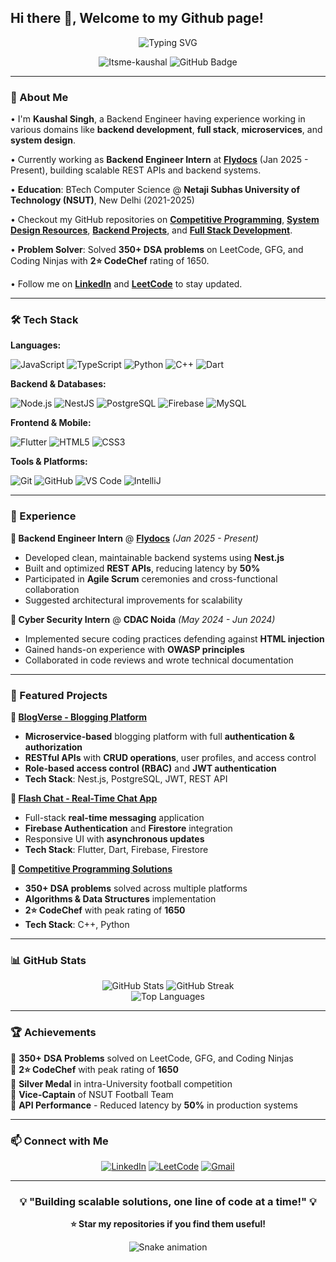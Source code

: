 ## Hi there 👋, Welcome to my Github page!

<div align="center">
  <img src="https://readme-typing-svg.herokuapp.com?font=Fira+Code&pause=1000&color=36BCF7FF&center=true&vCenter=true&width=435&lines=Backend+Engineer+%7C+Full+Stack+Developer;Computer+Science+Graduate;Problem+Solver+%7C+Tech+Enthusiast" alt="Typing SVG" />
</div>

<p align="center"> 
  <img src="https://komarev.com/ghpvc/?username=Itsme-kaushal&label=Profile%20views&color=0e75b6&style=flat" alt="Itsme-kaushal" /> 
  <img src="https://img.shields.io/github/followers/Itsme-kaushal?label=Followers&style=social" alt="GitHub Badge">
</p>

---

### 🚀 About Me

• I'm **Kaushal Singh**, a Backend Engineer having experience working in various domains like **backend development**, **full stack**, **microservices**, and **system design**.

• Currently working as **Backend Engineer Intern** at **[Flydocs](https://flydocs.aero/)** (Jan 2025 - Present), building scalable REST APIs and backend systems.

• **Education**: BTech Computer Science @ **Netaji Subhas University of Technology (NSUT)**, New Delhi (2021-2025)

• Checkout my GitHub repositories on **[Competitive Programming](https://github.com/Itsme-kaushal/cp)**, **[System Design Resources](https://github.com/Itsme-kaushal/awesome-system-design-resources)**, **[Backend Projects](https://github.com/Itsme-kaushal/NEST-PROJECT)**, and **[Full Stack Development](https://github.com/Itsme-kaushal/chai-aur-backend)**.

• **Problem Solver**: Solved **350+ DSA problems** on LeetCode, GFG, and Coding Ninjas with **2⭐ CodeChef** rating of 1650.

• Follow me on **[LinkedIn](https://linkedin.com/in/kaushal-singh)** and **[LeetCode](https://leetcode.com/kaushal-singh)** to stay updated.

---

### 🛠️ Tech Stack

**Languages:**
<p>
  <img src="https://img.shields.io/badge/JavaScript-F7DF1E?style=for-the-badge&logo=javascript&logoColor=black" alt="JavaScript">
  <img src="https://img.shields.io/badge/TypeScript-007ACC?style=for-the-badge&logo=typescript&logoColor=white" alt="TypeScript">
  <img src="https://img.shields.io/badge/Python-3776AB?style=for-the-badge&logo=python&logoColor=white" alt="Python">
  <img src="https://img.shields.io/badge/C++-00599C?style=for-the-badge&logo=c%2B%2B&logoColor=white" alt="C++">
  <img src="https://img.shields.io/badge/Dart-0175C2?style=for-the-badge&logo=dart&logoColor=white" alt="Dart">
</p>

**Backend & Databases:**
<p>
  <img src="https://img.shields.io/badge/Node.js-43853D?style=for-the-badge&logo=node.js&logoColor=white" alt="Node.js">
  <img src="https://img.shields.io/badge/NestJS-E0234E?style=for-the-badge&logo=nestjs&logoColor=white" alt="NestJS">
  <img src="https://img.shields.io/badge/PostgreSQL-316192?style=for-the-badge&logo=postgresql&logoColor=white" alt="PostgreSQL">
  <img src="https://img.shields.io/badge/Firebase-FFCA28?style=for-the-badge&logo=firebase&logoColor=black" alt="Firebase">
  <img src="https://img.shields.io/badge/MySQL-00000F?style=for-the-badge&logo=mysql&logoColor=white" alt="MySQL">
</p>

**Frontend & Mobile:**
<p>
  <img src="https://img.shields.io/badge/Flutter-02569B?style=for-the-badge&logo=flutter&logoColor=white" alt="Flutter">
  <img src="https://img.shields.io/badge/HTML5-E34F26?style=for-the-badge&logo=html5&logoColor=white" alt="HTML5">
  <img src="https://img.shields.io/badge/CSS3-1572B6?style=for-the-badge&logo=css3&logoColor=white" alt="CSS3">
</p>

**Tools & Platforms:**
<p>
  <img src="https://img.shields.io/badge/Git-F05032?style=for-the-badge&logo=git&logoColor=white" alt="Git">
  <img src="https://img.shields.io/badge/GitHub-100000?style=for-the-badge&logo=github&logoColor=white" alt="GitHub">
  <img src="https://img.shields.io/badge/VS_Code-0078D4?style=for-the-badge&logo=visual%20studio%20code&logoColor=white" alt="VS Code">
  <img src="https://img.shields.io/badge/IntelliJ_IDEA-000000.svg?style=for-the-badge&logo=intellij-idea&logoColor=white" alt="IntelliJ">
</p>

---

### 💼 Experience

**🔹 Backend Engineer Intern** @ **[Flydocs](https://flydocs.aero/)** *(Jan 2025 - Present)*
- Developed clean, maintainable backend systems using **Nest.js**
- Built and optimized **REST APIs**, reducing latency by **50%**
- Participated in **Agile Scrum** ceremonies and cross-functional collaboration
- Suggested architectural improvements for scalability

**🔹 Cyber Security Intern** @ **CDAC Noida** *(May 2024 - Jun 2024)*
- Implemented secure coding practices defending against **HTML injection**
- Gained hands-on experience with **OWASP principles**
- Collaborated in code reviews and wrote technical documentation

---

### 🚀 Featured Projects

**🔹 [BlogVerse - Blogging Platform](https://github.com/Itsme-kaushal/NEST-PROJECT)**
- **Microservice-based** blogging platform with full **authentication & authorization**
- **RESTful APIs** with **CRUD operations**, user profiles, and access control
- **Role-based access control (RBAC)** and **JWT authentication**
- **Tech Stack**: Nest.js, PostgreSQL, JWT, REST API

**🔹 [Flash Chat - Real-Time Chat App](https://github.com/Itsme-kaushal/chat_app)**
- Full-stack **real-time messaging** application
- **Firebase Authentication** and **Firestore** integration
- Responsive UI with **asynchronous updates**
- **Tech Stack**: Flutter, Dart, Firebase, Firestore

**🔹 [Competitive Programming Solutions](https://github.com/Itsme-kaushal/cp)**
- **350+ DSA problems** solved across multiple platforms
- **Algorithms & Data Structures** implementation
- **2⭐ CodeChef** with peak rating of **1650**
- **Tech Stack**: C++, Python

---

### 📊 GitHub Stats

<div align="center">
  <img src="https://github-readme-stats.vercel.app/api?username=Itsme-kaushal&show_icons=true&theme=radical" alt="GitHub Stats" />
  <img src="https://github-readme-streak-stats.herokuapp.com/?user=Itsme-kaushal&theme=radical" alt="GitHub Streak" />
</div>

<div align="center">
  <img src="https://github-readme-stats.vercel.app/api/top-langs/?username=Itsme-kaushal&layout=compact&theme=radical" alt="Top Languages" />
</div>

---

### 🏆 Achievements

🏅 **350+ DSA Problems** solved on LeetCode, GFG, and Coding Ninjas  
🏅 **2⭐ CodeChef** with peak rating of **1650**  
🏅 **Silver Medal** in intra-University football competition  
🏅 **Vice-Captain** of NSUT Football Team  
🏅 **API Performance** - Reduced latency by **50%** in production systems  

---

### 📫 Connect with Me

<p align="center">
  <a href="https://www.linkedin.com/in/kaushal-singh-a536101b3"><img src="https://img.shields.io/badge/LinkedIn-0077B5?style=for-the-badge&logo=linkedin&logoColor=white" alt="LinkedIn"></a>
  <a href="https://leetcode.com/kakarotcodes"><img src="https://img.shields.io/badge/LeetCode-000000?style=for-the-badge&logo=LeetCode&logoColor=#d16c06" alt="LeetCode"></a>
  <a href="mailto:singhkaushal500@gmail.com"><img src="https://img.shields.io/badge/Gmail-D14836?style=for-the-badge&logo=gmail&logoColor=white" alt="Gmail"></a>
</p>

---

<div align="center">
  <h3>💡 "Building scalable solutions, one line of code at a time!" 💡</h3>
  
  **⭐ Star my repositories if you find them useful!**
  
  ![Snake animation](https://github.com/Itsme-kaushal/Itsme-kaushal/blob/output/github-contribution-grid-snake.svg)
</div>
